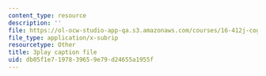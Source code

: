```yaml
---
content_type: resource
description: ''
file: https://ol-ocw-studio-app-qa.s3.amazonaws.com/courses/16-412j-cognitive-robotics-spring-2016/db05f1e7197839659e79d24655a1955f_xmImNoDc9Z4.srt
file_type: application/x-subrip
resourcetype: Other
title: 3play caption file
uid: db05f1e7-1978-3965-9e79-d24655a1955f
---
```

